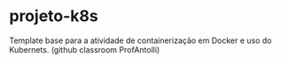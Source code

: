 # projeto-k8s
Template base para a atividade de containerização em Docker e uso do Kubernets. (github classroom ProfAntolli)
